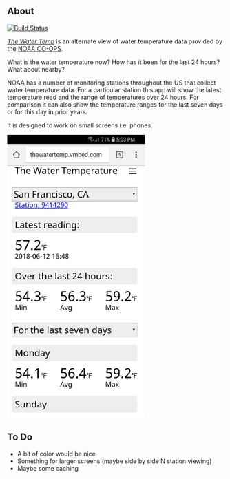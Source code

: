 ## About

[![Build Status](https://travis-ci.org/gj262/thewatertemp.svg?branch=master)](https://travis-ci.org/gj262/thewatertemp)

[_The Water Temp_](http://thewatertemp.vmbed.com/) is an alternate view of water temperature data provided by the [NOAA CO-OPS](https://tidesandcurrents.noaa.gov/stations.html?type=Physical%20Oceanography).

What is the water temperature now? How has it been for the last 24 hours? What about nearby?

NOAA has a number of monitoring stations throughout the US that collect water temperature data. For a particular station this app will show the latest temperature read and the range of temperatures over 24 hours. For comparison it can also show the temperature ranges for the last seven days or for this day in prior years.

It is designed to work on small screens i.e. phones.

![screen](screenshot.jpg)

## To Do

- A bit of color would be nice
- Something for larger screens (maybe side by side N station viewing)
- Maybe some caching
